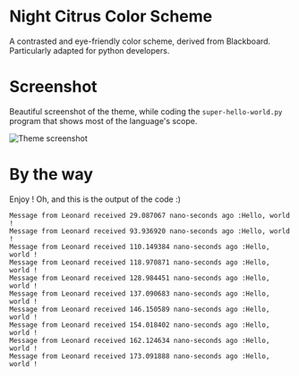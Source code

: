# Night Citrus Color Scheme

A contrasted and eye-friendly color scheme, derived from Blackboard.
Particularly adapted for python developers.

# Screenshot
Beautiful screenshot of the theme, while coding the `super-hello-world.py` program that shows most of the language's scope.

![Theme screenshot](https://github.com/leonard-seydoux/night-citrus-syntax/blob/master/super-hello-world.png?raw=true)

# By the way

Enjoy !
Oh, and this is the output of the code :) 

```
Message from Leonard received 29.087067 nano-seconds ago :Hello, world !
Message from Leonard received 93.936920 nano-seconds ago :Hello, world !
Message from Leonard received 110.149384 nano-seconds ago :Hello, world !
Message from Leonard received 118.970871 nano-seconds ago :Hello, world !
Message from Leonard received 128.984451 nano-seconds ago :Hello, world !
Message from Leonard received 137.090683 nano-seconds ago :Hello, world !
Message from Leonard received 146.150589 nano-seconds ago :Hello, world !
Message from Leonard received 154.018402 nano-seconds ago :Hello, world !
Message from Leonard received 162.124634 nano-seconds ago :Hello, world !
Message from Leonard received 173.091888 nano-seconds ago :Hello, world !
```
